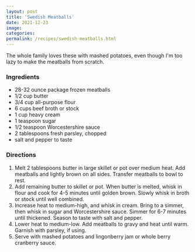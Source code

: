 ```yaml
---
layout: post
title: 'Swedish Meatballs'
date: 2021-12-23
image:
categories:
permalink: /recipes/swedish-meatballs.html
---
```


The whole family loves these with mashed potatoes, even though I'm too lazy to make the meatballs from scratch.

### Ingredients

- 28-32 ounce package frozen meatballs
- 1/2 cup butter
- 3/4 cup all-purpose flour
- 6 cups beef broth or stock
- 1 cup heavy cream
- 1 teaspoon sugar
- 1/2 teaspoon Worcestershire sauce
- 2 tablespoons fresh parsley, chopped
- salt and pepper to taste

### Directions

1. Melt 2 tablespoons butter in large skillet or pot over medium heat. Add meatballs and lightly brown on all sides. Transfer meatballs to bowl to rest.
2. Add remaining butter to skillet or pot. When butter is melted, whisk in flour and cook for 4-5 minutes until golden brown. Slowly whisk in broth or stock until well combined.
3. Increase heat to medium-high, and whisk in cream. Bring to a simmer, then whisk in sugar and Worcestershire sauce. Simmer for 6-7 minutes until thickened. Season to taste with salt and pepper.
4. Lower heat to medium-low. Add meatballs to gravy and heat until warm. Garnish with parsley, if using.
5. Serve with mashed potatoes and lingonberry jam or whole berry cranberry sauce.
